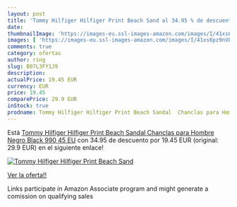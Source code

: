 ```yaml
---
layout: post
title: 'Tommy Hilfiger Hilfiger Print Beach Sand al 34.95 % de descuento'
date: 
thumbnailImage: 'https://images-eu.ssl-images-amazon.com/images/I/41xs6pz9nVL._SL200_.jpg'
images: [ 'https://images-eu.ssl-images-amazon.com/images/I/41xs6pz9nVL._SL200_.jpg' ]
comments: true
category: ofertas
author: ring
slug: B07L3FY1J9
description:
actualPrice: 19.45 EUR
currency: EUR
price: 19.45
comparePrice: 29.9 EUR
inStock: true
prodname: Tommy Hilfiger Hilfiger Print Beach Sandal  Chanclas para Hombre  Negro  Black 990   45 EU
---
```


Está [Tommy Hilfiger Hilfiger Print Beach Sandal  Chanclas para Hombre  Negro  Black 990   45 EU](https://www.amazon.es/dp/B07L3FY1J9/?tag=tolees-21) con 34.95 de descuento por 19.45 EUR (original: 29.9 EUR) en el siguiente enlace!

[![Tommy Hilfiger Hilfiger Print Beach Sand](https://images-eu.ssl-images-amazon.com/images/I/41xs6pz9nVL._SL200_.jpg)](https://www.amazon.es/dp/B07L3FY1J9/?tag=tolees-21)

[Ver la oferta!!](https://www.amazon.es/dp/B07L3FY1J9/?tag=tolees-21)

Links participate in Amazon Associate program and might generate a comission on qualifying sales


